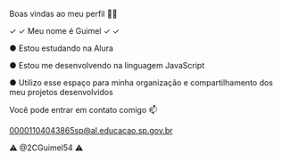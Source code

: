 Boas vindas ao meu perfil 💙💙

  ✓ ✓ Meu nome é Guimel ✓ ✓

  ● Estou estudando na Alura
  
  ● Estou me desenvolvendo na linguagem JavaScript
  
  ● Utilizo esse espaço para minha organização e compartilhamento dos meu projetos desenvolvidos

Você pode entrar em contato comigo 📫

00001104043865sp@al.educacao.sp.gov.br

  ⚠️ @2CGuimel54 ⚠️
